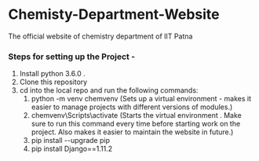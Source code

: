 # Chemisty-Department-Website
The official website of chemistry department of IIT Patna

### Steps for setting up the Project - 
1. Install python 3.6.0 .
1. Clone this repository
1. cd into the local repo and run the following commands:
   1. python -m venv chemvenv   (Sets up a virtual environment - makes it easier to manage projects with different versions of modules.)
   1. chemvenv\Scripts\activate (Starts the virtual environment . Make sure to run this command every time before starting work on the project. Also makes it easier to maintain the website in future.)
   1. pip install --upgrade pip
   1. pip install Django==1.11.2
